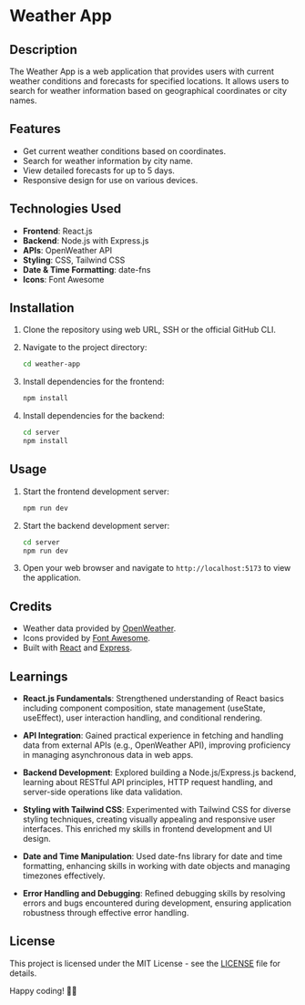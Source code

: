 # Weather App

## Description

The Weather App is a web application that provides users with current weather conditions and forecasts for specified locations. It allows users to search for weather information based on geographical coordinates or city names.

## Features

- Get current weather conditions based on coordinates.
- Search for weather information by city name.
- View detailed forecasts for up to 5 days.
- Responsive design for use on various devices.

## Technologies Used

- **Frontend**: React.js
- **Backend**: Node.js with Express.js
- **APIs**: OpenWeather API
- **Styling**: CSS, Tailwind CSS
- **Date & Time Formatting**: date-fns
- **Icons**: Font Awesome

## Installation

1. Clone the repository using web URL, SSH or the official GitHub CLI.

2. Navigate to the project directory:

   ```bash
   cd weather-app
   ```

3. Install dependencies for the frontend:

   ```bash
   npm install
   ```

4. Install dependencies for the backend:

   ```bash
   cd server
   npm install
   ```

## Usage

1. Start the frontend development server:

   ```bash
   npm run dev
   ```

2. Start the backend development server:

   ```bash
   cd server
   npm run dev
   ```

3. Open your web browser and navigate to `http://localhost:5173` to view the application.

## Credits

- Weather data provided by [OpenWeather](https://openweathermap.org/).
- Icons provided by [Font Awesome](https://fontawesome.com/).
- Built with [React](https://reactjs.org/) and [Express](https://expressjs.com/).

## Learnings

- **React.js Fundamentals**: Strengthened understanding of React basics including component composition, state management (useState, useEffect), user interaction handling, and conditional rendering.

- **API Integration**: Gained practical experience in fetching and handling data from external APIs (e.g., OpenWeather API), improving proficiency in managing asynchronous data in web apps.

- **Backend Development**: Explored building a Node.js/Express.js backend, learning about RESTful API principles, HTTP request handling, and server-side operations like data validation.

- **Styling with Tailwind CSS**: Experimented with Tailwind CSS for diverse styling techniques, creating visually appealing and responsive user interfaces. This enriched my skills in frontend development and UI design.

- **Date and Time Manipulation**: Used date-fns library for date and time formatting, enhancing skills in working with date objects and managing timezones effectively.

- **Error Handling and Debugging**: Refined debugging skills by resolving errors and bugs encountered during development, ensuring application robustness through effective error handling.

## License

This project is licensed under the MIT License - see the [LICENSE](LICENSE) file for details.

Happy coding! 🚀🌐
